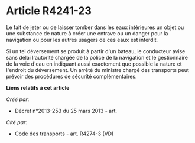 # Article R4241-23

Le fait de jeter ou de laisser tomber dans les eaux intérieures un objet ou une substance de nature à créer une entrave ou un
danger pour la navigation ou pour les autres usagers de ces eaux est interdit.

Si un tel déversement se produit à partir d'un bateau, le conducteur avise sans délai l'autorité chargée de la police de la
navigation et le gestionnaire de la voie d'eau en indiquant aussi exactement que possible la nature et l'endroit du
déversement. Un arrêté du ministre chargé des transports peut prévoir des procédures de sécurité complémentaires.

**Liens relatifs à cet article**

_Créé par_:

  - Décret n°2013-253 du 25 mars 2013 - art.

_Cité par_:

  - Code des transports - art. R4274-3 (VD)
